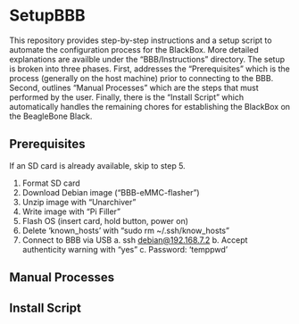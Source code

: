 
SetupBBB
========

This repository provides step-by-step instructions and a setup script to 
automate the configuration process for the BlackBox.  More detailed explanations 
are availble under the “BBB/Instructions” directory.  The setup is broken into 
three phases.  First, addresses the “Prerequisites” which is the process 
(generally on the host machine) prior to connecting to the BBB.  Second, 
outlines “Manual Processes” which are the steps that must performed by the 
user.  Finally, there is the “Install Script” which automatically handles the 
remaining chores for establishing the BlackBox on the BeagleBone Black.    


Prerequisites
-------------
If an SD card is already available, skip to step 5.
1.  Format SD card
2.  Download Debian image (“BBB-eMMC-flasher”)
3.  Unzip image with “Unarchiver”
4.  Write image with “Pi Filler”
5.  Flash OS (insert card, hold button, power on)
6.  Delete ‘known_hosts’ with “sudo rm ~/.ssh/know_hosts” 
7.  Connect to BBB via USB
    a. ssh debian@192.168.7.2
    b. Accept authenticity warning with “yes”
    c. Password: ‘temppwd’



Manual Processes
----------------




Install Script
--------------







